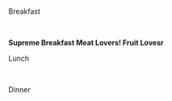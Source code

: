 <html>
  <body>
    <title> Kylie's Kafe! </title>
  <br> 
<p style="color": #fcb103> Breakfast</p>
<br>
    <p> 
      <strong>Supreme Breakfast
    Meat Lovers! 
        Fruit Lovesr </strong>
    </p>
    
<p style="color": #03fc84> Lunch</p>
<br>
<p style="color": #8b2ad1> Dinner</p>    
  </body>
</html>
